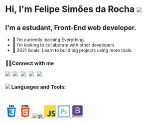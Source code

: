 # Hi, I'm Felipe Simões da Rocha <img src="https://media.giphy.com/media/hvRJCLFzcasrR4ia7z/giphy.gif" width="35px">

## I'm a estudant, Front-End web developer.

- 🌱 I’m currently learning Everything.
- 👯 I’m looking to collaborate with other developers. 
- 🥅 2021 Goals: Learn to build big projects using more tools.

###  👨‍💻Connect with me
<a href="https://www.linkedin.com/in/felipe-sim%C3%B5es-da-rocha-980498214/">
  <img align = "left" width = "24px" src = "https://cdn.jsdelivr.net/npm/simple-icons@v3/icons/linkedin.svg" />
</a>
<a href="https://twitter.com/WarwickBr1">
  <img align = "left" width = "26px" src = "https://cdn.jsdelivr.net/npm/simple-icons@v3/icons/twitter.svg" />
</a>
<a href="Felipe:FelipeSimoesDaRocha@gmail.com">
  <img align = "left" width = "26px" src = "https://cdn.jsdelivr.net/npm/simple-icons@v3/icons/gmail.svg" />
</a>
<a href="https://www.instagram.com/fe_lrocha/">
  <img align = "left" width = "26px" src = "https://cdn.jsdelivr.net/npm/simple-icons@3.13.0/icons/instagram.svg" />
</a>
<a href="https://www.facebook.com/FeliipeSimoesDaRocha/">
  <img align = "left" width = "26px" src = "https://cdn.jsdelivr.net/npm/simple-icons@3.13.0/icons/facebook.svg" />
</a>

<br />


<h3 align="left"><img src="https://media.giphy.com/media/WUlplcMpOCEmTGBtBW/giphy.gif" width="50"> Languages and Tools: </h3>
<br/>

<p align="left">

<a href="https://www.w3schools.com/css/" target="_blank"> <img src="https://raw.githubusercontent.com/devicons/devicon/master/icons/css3/css3-original-wordmark.svg" alt="css3" width="40" height="40"/> </a>
<a href="https://www.w3.org/html/" target="_blank"> <img src="https://raw.githubusercontent.com/devicons/devicon/master/icons/html5/html5-original-wordmark.svg" alt="html5" width="40" height="40"/> </a>
<a href="https://git-scm.com/" target="_blank"> <img src="https://www.vectorlogo.zone/logos/git-scm/git-scm-icon.svg" alt="git" width="40" height="40"/> </a> 
<a href="https://developer.mozilla.org/en-US/docs/Web/JavaScript" target="_blank"> <img src="https://raw.githubusercontent.com/devicons/devicon/master/icons/javascript/javascript-original.svg" alt="javascript" width="40" height="40"/> </a>
<a href="https://www.photoshop.com/en" target="_blank"> <img src="https://raw.githubusercontent.com/devicons/devicon/master/icons/photoshop/photoshop-line.svg" alt="photoshop" width="40" height="40"/> </a>
<a href="https://getbootstrap.com" target="_blank"> <img src="https://raw.githubusercontent.com/devicons/devicon/master/icons/bootstrap/bootstrap-plain-wordmark.svg" alt="bootstrap" width="40" height="40"/> </a> 
 



